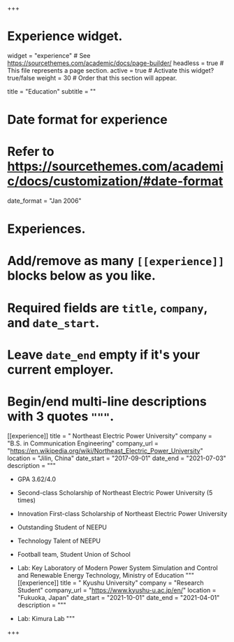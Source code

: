 +++
# Experience widget.
widget = "experience"  # See https://sourcethemes.com/academic/docs/page-builder/
headless = true  # This file represents a page section.
active = true  # Activate this widget? true/false
weight = 30  # Order that this section will appear.

title = "Education"
subtitle = ""

# Date format for experience
#   Refer to https://sourcethemes.com/academic/docs/customization/#date-format
date_format = "Jan 2006"

# Experiences.
#   Add/remove as many `[[experience]]` blocks below as you like.
#   Required fields are `title`, `company`, and `date_start`.
#   Leave `date_end` empty if it's your current employer.
#   Begin/end multi-line descriptions with 3 quotes `"""`.
[[experience]]
  title = " Northeast Electric Power University"
  company = "B.S. in Communication Engineering"
  company_url = "https://en.wikipedia.org/wiki/Northeast_Electric_Power_University"
  location = "Jilin, China"
  date_start = "2017-09-01"
  date_end = "2021-07-03"
  description = """
  
  * GPA 3.62/4.0
  * Second-class Scholarship of Northeast Electric Power University (5 times)
  * Innovation First-class Scholarship of Northeast Electric Power University
  * Outstanding Student of NEEPU
  * Technology Talent of NEEPU
  * Football team, Student Union of School
  * Lab: Key Laboratory of Modern Power System Simulation and Control and Renewable Energy Technology, Ministry of Education
  """
[[experience]]
  title = " Kyushu University"
  company = "Research Student"
  company_url = "https://www.kyushu-u.ac.jp/en/"
  location = "Fukuoka, Japan"
  date_start = "2021-10-01"
  date_end = "2021-04-01"
  description = """
  
  * Lab: Kimura Lab
  """  
  
+++
